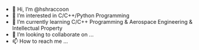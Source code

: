 - 👋 Hi, I’m @hshraccoon
- 👀 I’m interested in C/C++/Python Programming 
- 🌱 I’m currently learning C/C++ Programming & Aerospace Engineering & Intellectual Property
- 💞️ I’m looking to collaborate on ...
- 📫 How to reach me ...

<!---
hshraccoon/hshraccoon is a ✨ special ✨ repository because its `README.md` (this file) appears on your GitHub profile.
You can click the Preview link to take a look at your changes.
--->
